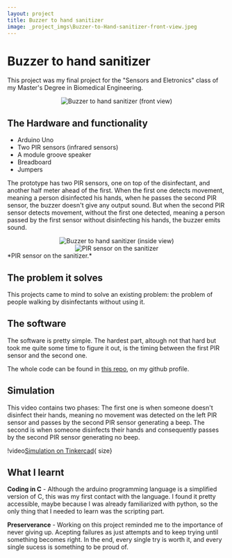 ```yaml
---
layout: project
title: Buzzer to hand sanitizer
image: _project_imgs\Buzzer-to-Hand-sanitizer-front-view.jpeg
---
```


# Buzzer to hand sanitizer

This project was my final project for the "Sensors and Eletronics" class of my Master's Degree in Biomedical Engineering.

<center><img src="{{ '_project_imgs\Buzzer-to-Hand-sanitizer-front-view.jpeg' | relative_url }}" alt="Buzzer to hand sanitizer (front view)" /></center>

## The Hardware and functionality
- Arduino Uno
- Two PIR sensors (infrared sensors)
- A module groove speaker
- Breadboard
- Jumpers

The prototype has two PIR sensors, one on top of the disinfectant, and another half meter ahead of the first. When the first one detects movement, meaning a person disinfected his hands, when he passes the second PIR sensor, the buzzer doesn't give any output sound. But when the second PIR sensor detects movement, without the first one detected, meaning a person passed by the first sensor without disinfecting his hands, the buzzer emits sound.

<center><img src="{{ '_project_imgs\Buzzer-to-Hand-sanitizer-inside-view.jpeg' | relative_url }}" alt="Buzzer to hand sanitizer (inside view)" /></center>

<center><img src="{{ '_project_imgs\Buzzer-to-Hand-sanitizer-PIR.jpeg' | relative_url }}" alt="PIR sensor on the sanitizer" /></center>
*PIR sensor on the sanitizer.*

## The problem it solves
This projects came to mind to solve an existing problem: the problem of people walking by disinfectants without using it.

## The software
The software is pretty simple. The hardest part, altough not that hard but took me quite some time to figure it out, is the timing between the first PIR sensor and the second one.

The whole code can be found in [this repo]("https://github.com/GoncaloCJG/Buzzer-to-hand-sanitizer"), on my github profile.

## Simulation 
This video contains two phases: The first one is when someone doesn't disinfect their hands, meaning no movement was detected on the left PIR sensor and passes by the second PIR sensor generating a beep. The second is when someone disinfects their hands and consequently passes by the second PIR sensor generating no beep.

!video[Simulation on Tinkercad]("_project_imgs\buzzer_disinfectant_simulation.mp4"){ size}

## What I learnt
**Coding in C** - Although the arduino programming language is a simplified version of C, this was my first contact with the language. I found it pretty accessible, maybe because I was already familiarized with python, so the only thing that I needed to learn was the scripting part.

**Preserverance** - Working on this project reminded me to the importance of never giving up. Acepting failures as just attempts and to keep trying until something becomes right. In the end, every single try is worth it, and every single sucess is something to be proud of.